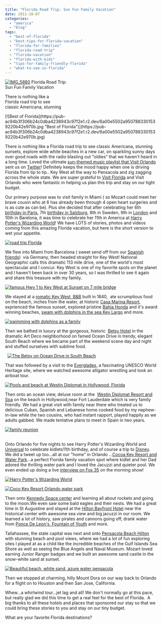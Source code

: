 ```yaml
---
title: "Florida Road Trip: Sun Fun Family Vacation"
date: 2011-10-07
categories: 
  - "america"
  - "blog"
tags: 
  - "best-of-florida"
  - "best-tips-for-florida-vacation"
  - "florida-for-families"
  - "florida-road-trip"
  - "florida-vacation"
  - "florida-with-kids"
  - "tips-for-family-friendly-florida"
  - "what-to-see-in-florida"
---
```


[![IMG_5880](https://pub-ac94b3f306b24c0dba4238943c97f2e1.r2.dev/6a00e5502a9507883301539220b367970b.jpg "IMG_5880")](https://pub-ac94b3f306b24c0dba4238943c97f2e1.r2.dev/6a00e5502a9507883301539220b367970b.jpg) Florida Road Trip:  
Sun Fun Family Vacation  
  
There is nothing like a  
Florida road trip to see  
classic Americana, stunning  

<!--more--> [![Best of Florida](https://pub-ac94b3f306b24c0dba4238943c97f2e1.r2.dev/6a00e5502a9507883301539220b42e970b.jpg "Best of Florida")](https://pub-ac94b3f306b24c0dba4238943c97f2e1.r2.dev/6a00e5502a9507883301539220b42e970b.jpg)  
  
  
There is nothing like a Florida road trip to see classic Americana, stunning sunsets, explore wide white beaches in a new car, on sparkling sunny days over good roads with the radio blasting out "oldies" that we haven't heard in a long time. Loved the ultimate [sun-themed music playlist that Visit Orlando](http://www.visitorlando.com/blog/index.cfm/2011/3/15/The-Ultimate-Orlando-Playlist-Top-15-Songs/ "sun-themed music playlist ") sent us on [Twitter](https://twitter.com/#!/soultravelers3 "twitter")! Definitely keeps the mood happy when one is driving Florida from tip to tip.. Key West all the way to Pensacola and zig zagging across the whole state. We are super grateful to [Visit Florida](http://www.visitflorida.com/ "visit florida") and Visit Orlando who were fantastic in helping us plan this trip and stay on our tight budget.  
  
Our primary purpose was to visit family in Miami ( so Mozart could meet her brave cousin who at 6 has already been through 4 open heart surgeries and is as cute as can be). Plus she decided that after celebrating her 6th [birthday in Paris](http://soultravelers3new.local/2006/09/mozarts-6th-at.html "birthday in paris"), 7th [birthday in Salzburg](http://soultravelers3new.local/2007/10/super-7-salzbur.html "birhday in salzburg"), 8th in Sweden, 9th in [London](http://soultravelers3new.local/2009/10/family-travel-photo-england-knight-tapestry-high-tea.html "london") and 10th in Barelona, it was time to celebrate her 11th in America at [Harry Potter's Wizarding World](http://www.universalorlando.com/harrypotter/ "Harry Potter's Wizarding World")! We have LOTS of stories, photos and videos coming from this amazing Florida vacation, but here is the short version to wet your appetite.  
  
[![road trip Florida ](https://pub-ac94b3f306b24c0dba4238943c97f2e1.r2.dev/6a00e5502a95078833014e8c14d08c970d.jpg "road trip Florida ")](https://pub-ac94b3f306b24c0dba4238943c97f2e1.r2.dev/6a00e5502a95078833014e8c14d08c970d.jpg)  
  
  
  
We flew into Miami from Barcelona ( sweet send off from our [Spanish friends](http://soultravelers3new.local/2011/06/delicious-dinner-in-barcelona.html "spanish friends"))  via Germany, then headed straight for Key West! National Geographic calls this dramatic 113 mile drive, one of the world's most spectacular and I concur. Key West is one of my favorite spots on the planet and I haven't been back in over 30 years, so I was thrilled to see it again and share this treasure with my family.  
  
[![famous Hwy 1 to Key West at Sunset on 7 mile bridge](https://pub-ac94b3f306b24c0dba4238943c97f2e1.r2.dev/6a00e5502a9507883301539220e6d5970b.jpg "famous Hwy 1 to Key West at Sunset on 7 mile bridge")](https://pub-ac94b3f306b24c0dba4238943c97f2e1.r2.dev/6a00e5502a9507883301539220e6d5970b.jpg)  
  
  
  
We stayed at a [romatic Key West  B&B](http://www.seascapetropicalinn.com/ "romantic key west B&B") built in 1840,  ate scrumptious food on the beach, inches from the water, at historic [Casa Marina Resort](http://www.casamarinaresort.com/ "casa marina resort"), exprienced the famous sunset, explored pristine [Bahia Honda](http://www.bahiahondapark.com/ "Bahia Honda") and it's award winning beaches, [swam with dolphins in the sea Key Largo](http://www.dolphinsplus.com/ "swam with dolphins in key largo") and more.  
  
[![swimming with dolphins as a family](https://pub-ac94b3f306b24c0dba4238943c97f2e1.r2.dev/6a00e5502a9507883301539220f82f970b.jpg "swimming with dolphins as a family")](https://pub-ac94b3f306b24c0dba4238943c97f2e1.r2.dev/6a00e5502a9507883301539220f82f970b.jpg)  
  
  
  
Then we bathed in luxury at the gorgeous, historic  [Betsy Hotel](http://www.thebetsyhotel.com/ "Betsy hotel") in the dramatic Art Deco neighborhood on famed Ocean Drive in trendy, elegant South Beach where we became part of the weekend scene day and night and stuffed ourselves with sublime food.

  [![The Betsy on Ocean Drive in South Beach](https://pub-ac94b3f306b24c0dba4238943c97f2e1.r2.dev/6a00e5502a95078833015392210802970b.jpg "The Betsy on Ocean Drive in South Beach")](https://pub-ac94b3f306b24c0dba4238943c97f2e1.r2.dev/6a00e5502a95078833015392210802970b.jpg)

That was followed by a visit to the [Everglades,](http://en.wikipedia.org/wiki/Everglades "everglades") a fascinating UNESCO World Heritage site, where we watched awesome alligator wrestling and took an airboat tour.  
  
[![Pools and beach at Westin Diplomat in Hollywood, Florida](https://pub-ac94b3f306b24c0dba4238943c97f2e1.r2.dev/6a00e5502a95078833015435f4aa68970c.jpg "Pools and beach at Westin Diplomat in Hollywood, Florida")](https://pub-ac94b3f306b24c0dba4238943c97f2e1.r2.dev/6a00e5502a95078833015435f4aa68970c.jpg)  
  
  
  
Then onto an ocean view, deluxe room at the  [Westin Diplomat Resort and Spa](http://www.diplomatresort.com/ "westin diplomat resort and spa") on the beach in Hollywood,near Fort Lauderdale which is very family friendly. We had a great visit with family near there who treated us to delicious Cuban, Spanish and Lebanese home cooked food by my nephew-in-law while the two cousins, who had instant rapport, played happily as we adults gabbed. We made tentative plans to meet in Spain in two years.  
  
[![family reunion](https://pub-ac94b3f306b24c0dba4238943c97f2e1.r2.dev/6a00e5502a95078833015392212b59970b.jpg "family reunion")](https://pub-ac94b3f306b24c0dba4238943c97f2e1.r2.dev/6a00e5502a95078833015392212b59970b.jpg)  
  
  
   
Onto Orlando for five nights to see Harry Potter's Wizarding World and [Universal](http://www.universalorlando.com/ "Universal studios") to celebrate kidlets11th birthday, and of course a trip to [Disney](http://bookwdw.reservations.disney.go.com/ibcwdw/en_US/specialOfferDetails?name=Promo&promotionCode=fy11myw&market=fy11myw&CMP=KNC-WDW12_Q1RAC_PST_GO|G|4111036.RR.AM.03.03&s_kwcid=TC|21911|disney%20world||S|e|15334762289 "Disney"). We did a tweet up too...all at our "home" in Orlando ...[Cocoa Key Resort and Water Park](http://www.cocokeyorlando.com/ "coco key resort and water park")...a perfect Florida family vacation spot where kidlet and her Dad adored the thrilling water park and I loved the Jacuzzi and quieter pool. We even ended up doing a live [interview on Fox 35](http://www.myfoxorlando.com/dpp/good_day/092111-digital-nomad-family "Fox 35 interviews digital nomads soultravelers3") on the morning show!  
  
[![Harry Potter's Wizarding World](https://pub-ac94b3f306b24c0dba4238943c97f2e1.r2.dev/6a00e5502a95078833014e8c153757970d.jpg "Harry Potter's Wizarding World")](https://pub-ac94b3f306b24c0dba4238943c97f2e1.r2.dev/6a00e5502a95078833014e8c153757970d.jpg)  
  
  
[![Coco Key Resort Orlando water park](https://pub-ac94b3f306b24c0dba4238943c97f2e1.r2.dev/6a00e5502a95078833015392213613970b.jpg "Coco Key Resort Orlando water park")](https://pub-ac94b3f306b24c0dba4238943c97f2e1.r2.dev/6a00e5502a95078833015392213613970b.jpg)  
  
  
  
  
Then onto [Kennedy Space center](http://www.nasa.gov/home/index.html "kennedy space center") and learning all about rockets and going to the moon.We even saw some bald eagles and their nests. We had a great time in St Augustine and stayed at the [Hilton Bayfront Hotel](http://www1.hilton.com/en_US/hi/hotel/USTHDHF-Hilton-St-Augustine-Historic-Bayfront-Florida/index.do "hilton bayfront hotel st augustine") near the historical center with awesome sea view and big jacuzzi in our room. We learned a lot of history, saw pirates and cannons going off, drank water from [Ponce De Leon's  Fountain of Youth](http://en.wikipedia.org/wiki/Fountain_of_Youth "Ponce de leon's fountain of youth") and more.  
  
Tallahassee, the state capital was next and onto [Pensacola Beach Hilton](http://www1.hilton.com/en_US/hi/hotel/PNSPEHF-Hilton-Pensacola-Beach-Gulf-Front-Florida/index.do "pensacola hilton beach ") with stunning beach and pool views, where we had a lot of fun exploring sites I played at as a child like the incredible beaches of the Gulf Islands Sea Shore as well as seeing the Blue Angels and Naval Museum. Mozart loved earning Junior Ranger badges and we built an awesome sand castle in the snow-white sand at sunset.  
  
[![Beautiful beach, white sand, azure water pensacola](https://pub-ac94b3f306b24c0dba4238943c97f2e1.r2.dev/6a00e5502a95078833014e8c158106970d.jpg "Beautiful beach, white sand, azure water pensacola")](https://pub-ac94b3f306b24c0dba4238943c97f2e1.r2.dev/6a00e5502a95078833014e8c158106970d.jpg)  
  
  
  
Then we stopped at charming, hilly Mount Dora on our way back to Orlando for a flight on to Houston and then San Jose, California.   
  
Whew...a whirlwind tour...jet lag and all! We don't normally go at this pace, but really glad we did this time to get a real feel for the best of Florida.  A big thanks to all these hotels and places that sponsored our stay so that we could bring these stories to you and stay on our tiny budget.   
  
What are your favorite Florida destinations?
